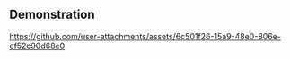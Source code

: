 ## Demonstration

https://github.com/user-attachments/assets/6c501f26-15a9-48e0-806e-ef52c90d68e0





